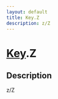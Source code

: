 ```yaml
---
layout: default
title: Key.Z
description: z/Z
---
```

# [Key]({{site.url}}/Pages/Reference/Key.html).Z

## Description
z/Z

